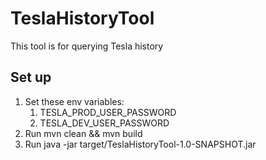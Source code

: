# TeslaHistoryTool
This tool is for querying Tesla history

## Set up

1. Set these env variables:
    1. TESLA_PROD_USER_PASSWORD
    1. TESLA_DEV_USER_PASSWORD
1. Run mvn clean && mvn build
1. Run java -jar target/TeslaHistoryTool-1.0-SNAPSHOT.jar

